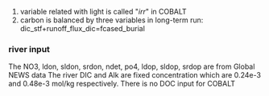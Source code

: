 1. variable related with light is called "*irr*" in COBALT
2. carbon is balanced by three variables in long-term run: dic_stf+runoff_flux_dic=fcased_burial

### river input
The NO3, ldon, sldon, srdon, ndet, po4, ldop, sldop, srdop are from Global NEWS data
The river DIC and Alk are fixed concentration which are 0.24e-3 and 0.48e-3 mol/kg respectively.
There is no DOC input for COBALT
 

